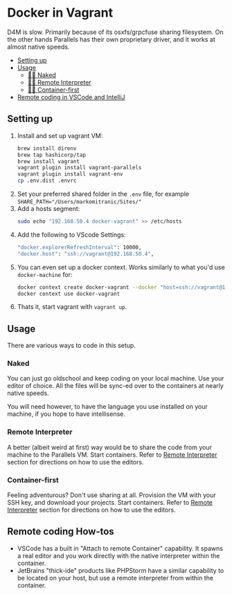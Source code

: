 # Docker in Vagrant

D4M is slow. Primarily because of its osxfs/grpcfuse sharing filesystem. On the other hands Parallels has their own proprietary driver, and it works at almost native speeds.

- [Setting up](#setting-up)
- [Usage](#usage)
    - [👨‍🔧 Naked](#naked)
    - [👨‍⚕️ Remote Interpreter](#remote-interpreter)
    - [👨‍🚀 Container-first](#container-first)
- [Remote coding in VSCode and IntelliJ](#remote-coding)

## Setting up

1. Install and set up vagrant VM:
    ```bash
    brew install direnv
    brew tap hashicorp/tap
    brew install vagrant
    vagrant plugin install vagrant-parallels
    vagrant plugin install vagrant-env
    cp .env.dist .envrc
    ```
2. Set your preferred shared folder in the `.env` file, for example `SHARE_PATH="/Users/markomitranic/Sites/"`
3. Add a hosts segment:
    ```bash
    sudo echo "192.168.50.4 docker-vagrant" >> /etc/hosts
    ```
4. Add the following to VScode Settings:
    ```bash
    "docker.explorerRefreshInterval": 10000,
    "docker.host": "ssh://vagrant@192.168.50.4",
    ```
5. You can even set up a docker context. Works similarly to what you'd use `docker-machine` for:
    ```bash
    docker context create docker-vagrant --docker "host=ssh://vagrant@192.168.50.4"
    docker context use docker-vagrant
    ```
6. Thats it, start vagrant with `vagrant up`.

## Usage

There are various ways to code in this setup.

### Naked
You can just go oldschool and keep coding on your local machine. Use your editor of choice. All the files will be sync-ed over to the containers at nearly native speeds.

You will need however, to have the language you use installed on your machine, if you hope to have intellisense.

### Remote Interpreter
A better (albeit weird at first) way would be to share the code from your machine to the Parallels VM. Start containers. Refer to [Remote Interpreter](#remote-coding) section for directions on how to use the editors.

### Container-first
Feeling adventurous? Don't use sharing at all. Provision the VM with your SSH key, and download your projects. Start containers. Refer to [Remote Interpreter](#remote-coding) section for directions on how to use the editors.

## Remote coding How-tos
- VSCode has a built in "Attach to remote Container" capability. It spawns a real editor and you work directly with the native interpreter within the container.
- JetBrains "thick-ide" products like PHPStorm have a similar capability to be located on your host, but use a remote interpreter from within the container.